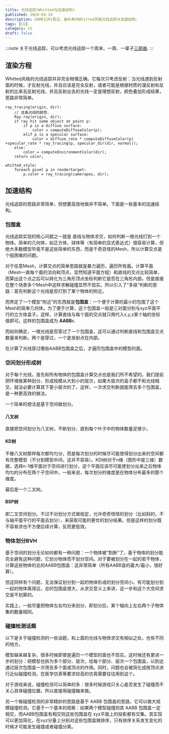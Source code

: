 ```yaml
---
title: 光线追踪(Whitted与加速结构)
published: 2024-04-24
description: GAMES101笔记，最朴素的Whitted风格光线追踪与加速结构。
tags: [CG]
category: CG
draft: false
---
```


:::note
关于光线追踪，可以考虑光线追踪一个周末、一周、一辈子[三部曲](https://raytracing.github.io/).
:::
  
## 渲染方程  
Whitted风格的光线追踪并非完全物理正确。它每次只考虑反射：当光线遇到反射面的时候，才反射光线，并且应该是完全反射，或者可能是根据材质的漫反射和反射的比率去反射光线，并且反射出去的光线一定是理想反射，颜色叠加形成结果，思路非常简单。  
```  
ray_tracing(origin, dir):  
	// 这条光线的颜色.  
	Ray ray(origin, dir);  
	if ray hit some object at point p:  
		if p is a diffuse surface:  
			color = computeDiffuseColor(p);  
		elif p is a specular surface:  
			color = diffuse_rate * computeDiffuseColor(p) +specular_rate * ray_tracing(p, specular_dir(dir, normal));  
	else:  
		color = computeEnvironmentColor(dir);  
	return color;  
  
whitted_style:  
	foreach pixel p in rendertarget:  
		p.color = ray_tracing(camerapos, dir);  
```  
  
## 加速结构  
光线追踪的思路非常简单，但想要高效地做并不简单。下面是一些基本的加速结构。  
### 包围盒  
光线追踪实现的核心问题之一就是 直线与物体求交，如何判断一根光线打到一个物体。简单的几何体，如正方体、球体等（有简单的显式表达式）很容易计算，但绝大多数模型毕竟不是这些简单的东西，而是千奇百怪的Mesh，所以计算交点是个挺困难的问题。  
  
对于任意Mesh，计算交点的简单思路就是暴力遍历，遍历所有面。计算平面（Mesh一直每个面的法向和顶点，显然知道平面方程）和直线的交点比较简单，而算出这个点之后可以转化为三角形顶点坐标判断它是否在三角形内部。但是直接在整个场景多个Mesh中这样求解碰撞显然不现实。所以引入了“多级”判断的思路：首先判断这个光线是否打到了某个物体的附近。  
  
而界定了一个模型“附近”的东西就是**包围盒**：一个便于计算的最小的包围了这个Mesh的简单几何体。为了便于计算，这个包围盒一般是三对面分别与xyz平面平行的立方体盒子。这样，计算直线与每个面的交点就只用代入x,y,z某个轴的坐标值即可。这样的包围盒成为 **AABB**s.  
  
而如何确定，一根光线是否穿过了一个包围盒，这可以通过判断直线和包围盒交点数量来判断。两个是穿过，一个是发射点在内部。  
  
在计算了光线穿过哪些AABB包围盒之后，才遍历包围盒中的模型的面。  
  
### 空间划分形成树  
对于每个光线，首先和所有物体的包围盒计算交点也是我们所不希望的。我们提前把环境做某种划分，形成规模从大到小的层次，如果大层次的盒子都不和光线相交，就没必要计算其下更小层次的了。这样，一次求交判断就能筛去多个包围盒，是一种更高效的做法。  
  
一个简单的想法是基于空间做划分。  
  
#### 八叉树  
直接把空间划分为八叉树，不断划分，直到每个叶子中的物体数量足够少。  
#### KD树  
不像八叉树那样每次都均匀分，而是每次划分的时候尽可能使得划分出来的空间都有完整模型（不分到模型中间，这并不容易）。KDt树对于n维（图形中是三维）数据，选择n-1维平面对于空间进行划分，这个平面应该尽可能使划分出来之后物体均匀的分布在两个子空间中。一般来说，每次划分的维度是在物体分布最多的那个维度。  
  
最后是一个二叉树。  
  
#### BSP树  
即二叉空间划分。不过不对划分方式做规定，允许奇奇怪怪的划分（比如斜的，不与轴平面平行的平面去划分），来获取可能的更优的划分结果。但是这样的划分既不容易求也不方便后续计算，反而更低效。  
  
### 物体划分BVH  
基于空间的划分无论如何都有一种问题：一个物体被“割断”了。基于物体的划分能完全避免这种问题，它划分物体而不划分空间。对于要被划分在一起的若干物体，计算这些物体的总的AABB包围盒：这非常简单（所有AABB盒的最大/最小，很好算）。  
  
但这同样有个问题，无法保证划分到一起的物体形成的划分空间小。有可能划分到一起的物体离得远，总的包围盒很大，从求交意义上来讲，这一步和这个大空间求交是不划算的。  
  
实践上，一般尽量把物体左右均分来划分，即划分后，某个轴向上左右两个子物体集的数量相同。  
  
### 碰撞检测话题  
以下是关于碰撞检测的一些话题，和上面的光线与物体求交有相似之处，也有不同的地方。  
  
模型越来越复杂，很多时候即使是遍历一个模型的面也不现实。这时候还有更进一步的划分：把模型也拆为多个部分、层次，给每个部分、层次一个包围盒，以到达通过层次包围盒一次筛去多个面或顶点的作用。同时，问题也会被简化成按顶点进行近似碰撞检测。在医学仿真等要求较高的仿真需要往往用到这个。  
  
对于游戏来说，碰撞检测可以简单的多：很多时候游戏只关心是否发生了碰撞而不关心具体碰撞位置。所以直接用碰撞箱来做。  
  
另一个做碰撞检测的非常精妙的思路是基于 AABB 包围盒的思路，它可以做大规模碰撞检测。它基于一个基本的观察：如果两个模型碰撞则其 AABB 包围盒一定相交，而AABB包围盒有相交则这些包围盒在 xyz平面上的投影都有交集。其实现可以更加简化，在xyz分量上分别对这些包围盒做排序，只有排序关系发生变化的时候才可能发生碰撞或者碰撞分离。  
